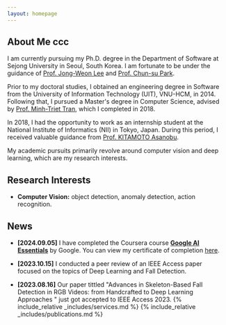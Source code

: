 ```yaml
---
layout: homepage
---
```


## About Me ccc

I am currently pursuing my Ph.D. degree in the Department of Software at Sejong University in Seoul, South Korea. I am fortunate to be under the guidance of [Prof. Jong-Weon Lee](https://sejong.elsevierpure.com/en/persons/jong-weon-lee) and [Prof. Chun-su Park](https://coe.skku.edu/eng_coe/intro/faculty_computer.do?mode=view&perId=LZStrFodgIgjArgHAVgFwGIE4CeBDOBmAFgTQDcBzAUQDkBJARQF5ag%20&). 

Prior to my doctoral studies, I obtained an engineering degree in Software from the University of Information Technology (UIT), VNU-HCM, in 2014. Following that, I pursued a Master's degree in Computer Science, advised by [Prof. Minh-Triet Tran](https://www.fit.hcmus.edu.vn/~tmtriet/), which I completed in 2018.

In 2018, I had the opportunity to work as an internship student at the National Institute of Informatics (NII) in Tokyo, Japan. During this period, I received valuable guidance from [Prof. KITAMOTO Asanobu](https://www.nii.ac.jp/en/faculty/digital_content/kitamoto_asanobu/).

My academic pursuits primarily revolve around computer vision and deep learning, which are my research interests.

## Research Interests

- **Computer Vision:** object detection, anomaly detection, action recognition.

## News
- **[2024.09.05]** I have completed the Coursera course [**Google AI Essentials**](https://www.coursera.org/learn/google-ai-essentials) by Google. You can view my certificate of completion [here](https://www.coursera.org/account/accomplishments/verify/8BWSLNPT9UPY).

- **[2023.10.15]** I conducted a peer review of an IEEE Access paper focused on the topics of Deep Learning and Fall Detection.

- **[2023.08.16]** Our paper tittled "Advances in Skeleton-Based Fall Detection in RGB Videos: from Handcrafted to Deep Learning Approaches " just got accepted to IEEE Access 2023.
{% include_relative _includes/services.md %}
{% include_relative _includes/publications.md %}
